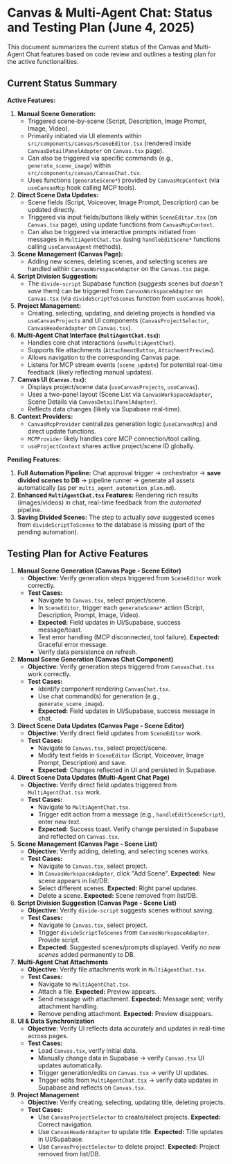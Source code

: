 # Canvas & Multi-Agent Chat: Status and Testing Plan (June 4, 2025)

This document summarizes the current status of the Canvas and Multi-Agent Chat features based on code review and outlines a testing plan for the active functionalities.

## Current Status Summary

**Active Features:**

1.  **Manual Scene Generation:**
    *   Triggered scene-by-scene (Script, Description, Image Prompt, Image, Video).
    *   Primarily initiated via UI elements within `src/components/canvas/SceneEditor.tsx` (rendered inside `CanvasDetailPanelAdapter` on `Canvas.tsx` page).
    *   Can also be triggered via specific commands (e.g., `generate_scene_image`) within `src/components/canvas/CanvasChat.tsx`.
    *   Uses functions (`generateScene*`) provided by `CanvasMcpContext` (via `useCanvasMcp` hook calling MCP tools).
2.  **Direct Scene Data Updates:**
    *   Scene fields (Script, Voiceover, Image Prompt, Description) can be updated directly.
    *   Triggered via input fields/buttons likely within `SceneEditor.tsx` (on `Canvas.tsx` page), using update functions from `CanvasMcpContext`.
    *   Can also be triggered via interactive prompts initiated from messages in `MultiAgentChat.tsx` (using `handleEditScene*` functions calling `useCanvasAgent` methods).
3.  **Scene Management (Canvas Page):**
    *   Adding new scenes, deleting scenes, and selecting scenes are handled within `CanvasWorkspaceAdapter` on the `Canvas.tsx` page.
4.  **Script Division Suggestion:**
    *   The `divide-script` Supabase function (*suggests* scenes but *doesn't save* them) can be triggered from `CanvasWorkspaceAdapter` on `Canvas.tsx` (via `divideScriptToScenes` function from `useCanvas` hook).
5.  **Project Management:**
    *   Creating, selecting, updating, and deleting projects is handled via `useCanvasProjects` and UI components (`CanvasProjectSelector`, `CanvasHeaderAdapter` on `Canvas.tsx`).
6.  **Multi-Agent Chat Interface (`MultiAgentChat.tsx`):**
    *   Handles core chat interactions (`useMultiAgentChat`).
    *   Supports file attachments (`AttachmentButton`, `AttachmentPreview`).
    *   Allows navigation to the corresponding Canvas page.
    *   Listens for MCP stream events (`scene_update`) for potential real-time feedback (likely reflecting manual updates).
7.  **Canvas UI (`Canvas.tsx`):**
    *   Displays project/scene data (`useCanvasProjects`, `useCanvas`).
    *   Uses a two-panel layout (Scene List via `CanvasWorkspaceAdapter`, Scene Details via `CanvasDetailPanelAdapter`).
    *   Reflects data changes (likely via Supabase real-time).
8.  **Context Providers:**
    *   `CanvasMcpProvider` centralizes generation logic (`useCanvasMcp`) and direct update functions.
    *   `MCPProvider` likely handles core MCP connection/tool calling.
    *   `useProjectContext` shares active project/scene ID globally.

**Pending Features:**

1.  **Full Automation Pipeline:** Chat approval trigger -> orchestrator -> **save divided scenes to DB** -> pipeline runner -> generate all assets automatically (as per `multi_agent_automation_plan.md`).
2.  **Enhanced `MultiAgentChat.tsx` Features:** Rendering rich results (images/videos) in chat, real-time feedback from the *automated* pipeline.
3.  **Saving Divided Scenes:** The step to actually *save* suggested scenes from `divideScriptToScenes` to the database is missing (part of the pending automation).

## Testing Plan for Active Features

1.  **Manual Scene Generation (Canvas Page - Scene Editor)**
    *   **Objective:** Verify generation steps triggered from `SceneEditor` work correctly.
    *   **Test Cases:**
        *   Navigate to `Canvas.tsx`, select project/scene.
        *   In `SceneEditor`, trigger each `generateScene*` action (Script, Description, Prompt, Image, Video).
        *   **Expected:** Field updates in UI/Supabase, success message/toast.
        *   Test error handling (MCP disconnected, tool failure). **Expected:** Graceful error message.
        *   Verify data persistence on refresh.
2.  **Manual Scene Generation (Canvas Chat Component)**
    *   **Objective:** Verify generation steps triggered from `CanvasChat.tsx` work correctly.
    *   **Test Cases:**
        *   Identify component rendering `CanvasChat.tsx`.
        *   Use chat command(s) for generation (e.g., `generate_scene_image`).
        *   **Expected:** Field updates in UI/Supabase, success message in chat.
3.  **Direct Scene Data Updates (Canvas Page - Scene Editor)**
    *   **Objective:** Verify direct field updates from `SceneEditor` work.
    *   **Test Cases:**
        *   Navigate to `Canvas.tsx`, select project/scene.
        *   Modify text fields in `SceneEditor` (Script, Voiceover, Image Prompt, Description) and save.
        *   **Expected:** Changes reflected in UI and persisted in Supabase.
4.  **Direct Scene Data Updates (Multi-Agent Chat Page)**
    *   **Objective:** Verify direct field updates triggered from `MultiAgentChat.tsx` work.
    *   **Test Cases:**
        *   Navigate to `MultiAgentChat.tsx`.
        *   Trigger edit action from a message (e.g., `handleEditSceneScript`), enter new text.
        *   **Expected:** Success toast. Verify change persisted in Supabase and reflected on `Canvas.tsx`.
5.  **Scene Management (Canvas Page - Scene List)**
    *   **Objective:** Verify adding, deleting, and selecting scenes works.
    *   **Test Cases:**
        *   Navigate to `Canvas.tsx`, select project.
        *   In `CanvasWorkspaceAdapter`, click "Add Scene". **Expected:** New scene appears in list/DB.
        *   Select different scenes. **Expected:** Right panel updates.
        *   Delete a scene. **Expected:** Scene removed from list/DB.
6.  **Script Division Suggestion (Canvas Page - Scene List)**
    *   **Objective:** Verify `divide-script` suggests scenes without saving.
    *   **Test Cases:**
        *   Navigate to `Canvas.tsx`, select project.
        *   Trigger `divideScriptToScenes` from `CanvasWorkspaceAdapter`. Provide script.
        *   **Expected:** Suggested scenes/prompts displayed. Verify *no new scenes* added permanently to DB.
7.  **Multi-Agent Chat Attachments**
    *   **Objective:** Verify file attachments work in `MultiAgentChat.tsx`.
    *   **Test Cases:**
        *   Navigate to `MultiAgentChat.tsx`.
        *   Attach a file. **Expected:** Preview appears.
        *   Send message with attachment. **Expected:** Message sent; verify attachment handling.
        *   Remove pending attachment. **Expected:** Preview disappears.
8.  **UI & Data Synchronization**
    *   **Objective:** Verify UI reflects data accurately and updates in real-time across pages.
    *   **Test Cases:**
        *   Load `Canvas.tsx`, verify initial data.
        *   Manually change data in Supabase -> verify `Canvas.tsx` UI updates automatically.
        *   Trigger generation/edits on `Canvas.tsx` -> verify UI updates.
        *   Trigger edits from `MultiAgentChat.tsx` -> verify data updates in Supabase and reflects on `Canvas.tsx`.
9.  **Project Management**
    *   **Objective:** Verify creating, selecting, updating title, deleting projects.
    *   **Test Cases:**
        *   Use `CanvasProjectSelector` to create/select projects. **Expected:** Correct navigation.
        *   Use `CanvasHeaderAdapter` to update title. **Expected:** Title updates in UI/Supabase.
        *   Use `CanvasProjectSelector` to delete project. **Expected:** Project removed from list/DB.